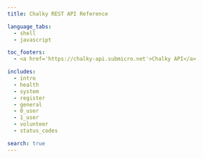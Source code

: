 ```yaml
---
title: Chalky REST API Reference

language_tabs:
  - shell
  - javascript

toc_footers:
  - <a href='https://chalky-api.submicro.net'>Chalky API</a>

includes:
  - intro
  - health
  - system
  - register
  - general
  - 0_user
  - 1_user
  - volunteer
  - status_codes

search: true
---
```


